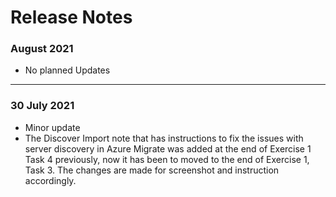 # Release Notes

### August 2021
  - No planned Updates
  
------------------

### 30 July 2021
  - Minor update
  - The Discover Import note that has instructions to fix the issues with server discovery in Azure Migrate was added at the end of Exercise 1 Task 4 previously, now it has been to moved to the end of Exercise 1, Task 3. The changes are made for screenshot and instruction accordingly.
